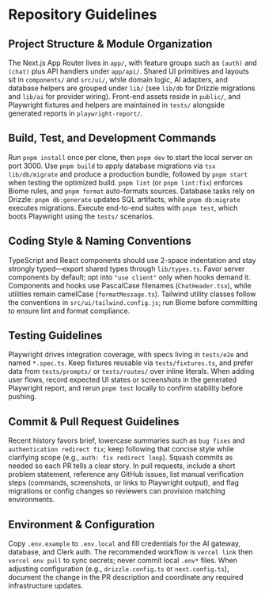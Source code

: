 # Repository Guidelines

## Project Structure & Module Organization
The Next.js App Router lives in `app/`, with feature groups such as `(auth)` and `(chat)` plus API handlers under `app/api/`. Shared UI primitives and layouts sit in `components/` and `src/ui/`, while domain logic, AI adapters, and database helpers are grouped under `lib/` (see `lib/db` for Drizzle migrations and `lib/ai` for provider wiring). Front-end assets reside in `public/`, and Playwright fixtures and helpers are maintained in `tests/` alongside generated reports in `playwright-report/`.

## Build, Test, and Development Commands
Run `pnpm install` once per clone, then `pnpm dev` to start the local server on port 3000. Use `pnpm build` to apply database migrations via `tsx lib/db/migrate` and produce a production bundle, followed by `pnpm start` when testing the optimized build. `pnpm lint` (or `pnpm lint:fix`) enforces Biome rules, and `pnpm format` auto-formats sources. Database tasks rely on Drizzle: `pnpm db:generate` updates SQL artifacts, while `pnpm db:migrate` executes migrations. Execute end-to-end suites with `pnpm test`, which boots Playwright using the `tests/` scenarios.

## Coding Style & Naming Conventions
TypeScript and React components should use 2-space indentation and stay strongly typed—export shared types through `lib/types.ts`. Favor server components by default; opt into `"use client"` only when hooks demand it. Components and hooks use PascalCase filenames (`ChatHeader.tsx`), while utilities remain camelCase (`formatMessage.ts`). Tailwind utility classes follow the conventions in `src/ui/tailwind.config.js`; run Biome before committing to ensure lint and format compliance.

## Testing Guidelines
Playwright drives integration coverage, with specs living in `tests/e2e` and named `*.spec.ts`. Keep fixtures reusable via `tests/fixtures.ts`, and prefer data from `tests/prompts/` or `tests/routes/` over inline literals. When adding user flows, record expected UI states or screenshots in the generated Playwright report, and rerun `pnpm test` locally to confirm stability before pushing.

## Commit & Pull Request Guidelines
Recent history favors brief, lowercase summaries such as `bug fixes` and `authentication redirect fix`; keep following that concise style while clarifying scope (e.g., `auth: fix redirect loop`). Squash commits as needed so each PR tells a clear story. In pull requests, include a short problem statement, reference any GitHub issues, list manual verification steps (commands, screenshots, or links to Playwright output), and flag migrations or config changes so reviewers can provision matching environments.

## Environment & Configuration
Copy `.env.example` to `.env.local` and fill credentials for the AI gateway, database, and Clerk auth. The recommended workflow is `vercel link` then `vercel env pull` to sync secrets; never commit local `.env*` files. When adjusting configuration (e.g., `drizzle.config.ts` or `next.config.ts`), document the change in the PR description and coordinate any required infrastructure updates.
